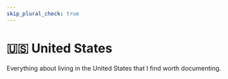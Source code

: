 ```yaml
---
skip_plural_check: true
---
```


# 🇺🇸 United States

Everything about living in the United States that I find worth documenting.
